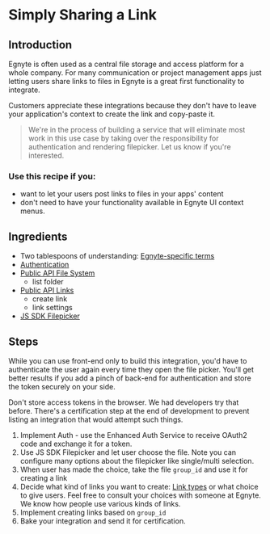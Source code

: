 # Simply Sharing a Link

## Introduction

Egnyte is often used as a central file storage and access platform for a whole company. For many communication or project management apps just letting users share links to files in Egnyte is a great first functionality to integrate.

Customers appreciate these integrations because they don't have to leave your application's context to create the link and copy-paste it.

> We're in the process of building a service that will eliminate most work in this use case by taking over the responsibility for authentication and rendering filepicker. Let us know if you're interested.

### Use this recipe if you:
- want to let your users post links to files in your apps' content
- don't need to have your functionality available in Egnyte UI context menus.

## Ingredients

- Two tablespoons of understanding: [Egnyte-specific terms](definitions.md)
- [Authentication](auth.mds)
- [Public API File System](https://developers.egnyte.com/docs/read/File_System_Management_API_Documentation#List-File-or-Folder)
  - list folder
- [Public API Links](https://developers.egnyte.com/docs/read/Egnyte_Link_API_Documentation)
  - create link
  - link settings
- [JS SDK Filepicker](https://github.com/egnyte/egnyte-js-sdk/blob/master/src/docs/widgets.md)

## Steps

While you can use front-end only to build this integration, you'd have to authenticate the user again every time they open the file picker. You'll get better results if you add a pinch of back-end for authentication and store the token securely on your side.

Don't store access tokens in the browser. We had developers try that before. There's a certification step at the end of development to prevent listing an integration that would attempt such things.

1. Implement Auth - use the Enhanced Auth Service to receive OAuth2 code and exchange it for a token.
1. Use JS SDK Filepicker and let user choose the file. Note you can configure many options about the filepicker like single/multi selection.
1. When user has made the choice, take the file `group_id` and use it for creating a link
1. Decide what kind of links you want to create: [Link types](link-types.md) or what choice to give users. Feel free to consult your choices with someone at Egnyte. We know how people use various kinds of links.
1. Implement creating links based on `group_id`
1. Bake your integration and send it for certification.
